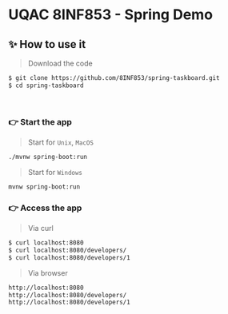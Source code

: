 # UQAC 8INF853 - Spring Demo

## ✨ How to use it

> Download the code 

```bash
$ git clone https://github.com/8INF853/spring-taskboard.git
$ cd spring-taskboard
```

<br />

### 👉 Start the app 
> Start for `Unix`, `MacOS` 

```bash
./mvnw spring-boot:run
```

> Start for `Windows` 

```bash
mvnw spring-boot:run
```


### 👉 Access the app
> Via curl

```bash
$ curl localhost:8080
$ curl localhost:8080/developers/
$ curl localhost:8080/developers/1
```

> Via browser
```bash
http://localhost:8080
http://localhost:8080/developers/
http://localhost:8080/developers/1
```
